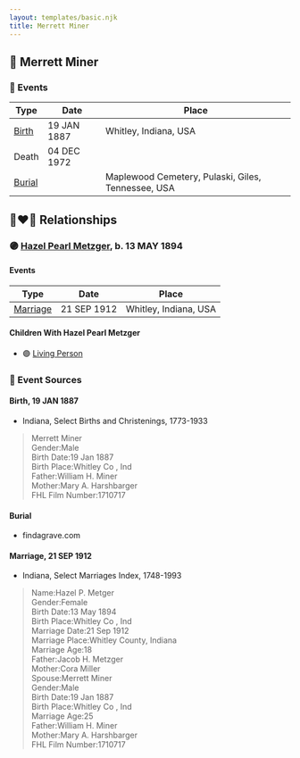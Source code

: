 ```yaml
---
layout: templates/basic.njk
title: Merrett Miner
---
```

## 🔵 Merrett Miner

### 📆 Events

Type | Date | Place
------ | ------ | ------
[Birth](#event-835212e7-403f-4f90-aa9b-c845cd2d002e) | 19 JAN 1887 | Whitley, Indiana, USA
Death | 04 DEC 1972 |
[Burial](#event-81160c51-4e3d-4c02-84c8-12df0239c1b8) |  | Maplewood Cemetery, Pulaski, Giles, Tennessee, USA

## 👩‍❤️‍👨 Relationships

### 🟣 [Hazel Pearl Metzger](/people/3/32407695), b. 13 MAY 1894

#### Events

Type | Date | Place
------ | ------ | ------
[Marriage](#event-088c091e-043b-4cd6-aa11-9b600a3417e1) | 21 SEP 1912 | Whitley, Indiana, USA
#### Children With Hazel Pearl Metzger
* 🟣 [Living Person](/people/5/57825613)
### 📰 Event Sources

#### <a id="event-835212e7-403f-4f90-aa9b-c845cd2d002e"></a> Birth, 19 JAN 1887
* Indiana, Select Births and Christenings, 1773-1933
>   
  > Merrett Miner  
  > Gender:Male  
  > Birth Date:19 Jan 1887  
  > Birth Place:Whitley Co , Ind  
  > Father:William H. Miner  
  > Mother:Mary A. Harshbarger  
  > FHL Film Number:1710717

#### <a id="event-81160c51-4e3d-4c02-84c8-12df0239c1b8"></a> Burial
* findagrave.com

#### <a id="event-088c091e-043b-4cd6-aa11-9b600a3417e1"></a> Marriage, 21 SEP 1912
* Indiana, Select Marriages Index, 1748-1993
>   
  > Name:Hazel P. Metger  
  > Gender:Female  
  > Birth Date:13 May 1894  
  > Birth Place:Whitley Co , Ind  
  > Marriage Date:21 Sep 1912  
  > Marriage Place:Whitley County, Indiana  
  > Marriage Age:18  
  > Father:Jacob H. Metzger  
  > Mother:Cora Miller  
  > Spouse:Merrett Miner  
  > Gender:Male  
  > Birth Date:19 Jan 1887  
  > Birth Place:Whitley Co , Ind  
  > Marriage Age:25  
  > Father:William H. Miner  
  > Mother:Mary A. Harshbarger  
  > FHL Film Number:1710717